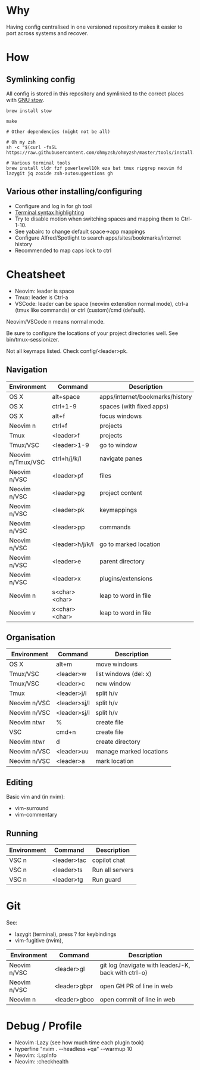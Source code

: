 # Why

Having config centralised in one versioned repository makes it easier to port across systems and recover.

# How

## Symlinking config

All config is stored in this repository and symlinked to the correct places with [GNU stow](https://dr563105.github.io/blog/manage-dotfiles-with-gnu-stow/).

```
brew install stow

make

# Other dependencies (might not be all)

# Oh my zsh
sh -c "$(curl -fsSL https://raw.githubusercontent.com/ohmyzsh/ohmyzsh/master/tools/install.sh)"

# Various terminal tools
brew install tldr fzf powerlevel10k eza bat tmux ripgrep neovim fd lazygit jq zoxide zsh-autosuggestions gh
```
## Various other installing/configuring

- Configure and log in for gh tool
- [Terminal syntax highlighting](https://github.com/zsh-users/zsh-syntax-highlighting/blob/master/INSTALL.md#in-your-zshrc)
- Try to disable motion when switching spaces and mapping them to Ctrl-1-10.
- See yabairc to change default space->app mappings
- Configure Alfred/Spotlight to search apps/sites/bookmarks/internet history 
- Recommended to map caps lock to ctrl

# Cheatsheet

- Neovim: leader is space
- Tmux: leader is Ctrl-a
- VSCode: leader can be space (neovim extenstion normal mode), ctrl-a (tmux like commands) or ctrl (custom)/cmd (default). 

Neovim/VSCode n means normal mode.

Be sure to configure the locations of your project directories well. See bin/tmux-sessionizer.

Not all keymaps listed. Check config/\<leader\>pk.

## Navigation

| Environment | Command | Description |
| ----------- | ----------- | ----------- | 
| OS X | alt+space | apps/internet/bookmarks/history |
| OS X | ctrl+1-9 | spaces (with fixed apps) |
| OS X | alt+f | focus windows |
| Neovim n | ctrl+f | projects |
| Tmux | \<leader\>f | projects |
| Tmux/VSC | \<leader\>1-9 | go to window |
| Neovim n/Tmux/VSC | ctrl+h/j/k/l | navigate panes |
| Neovim n/VSC | \<leader\>pf | files |
| Neovim n/VSC | \<leader\>pg | project content |
| Neovim n/VSC | \<leader\>pk | keymappings |
| Neovim n/VSC | \<leader\>pp | commands |
| Neovim n/VSC | \<leader\>h/j/k/l | go to marked location |
| Neovim n/VSC | \<leader\>e | parent directory |
| Neovim n/VSC | \<leader\>x | plugins/extensions |
| Neovim n | s\<char\>\<char\> | leap to word in file |
| Neovim v | x\<char\>\<char\> | leap to word in file |

## Organisation

| Environment | Command | Description |
| ----------- | ----------- | ----------- | 
| OS X | alt+m | move windows | 
| Tmux/VSC | \<leader\>w  | list windows (del: x) | 
| Tmux/VSC | \<leader\>c  | new window | 
| Tmux | \<leader\>j/l  | split h/v | 
| Neovim n/VSC | \<leader\>sj/l  | split h/v | 
| Neovim n/VSC | \<leader\>sj/l  | split h/v | 
| Neovim ntwr | % | create file | 
| VSC | cmd+n | create file | 
| Neovim ntwr | d | create directory | 
| Neovim n/VSC | \<leader\>uu | manage marked locations |
| Neovim n/VSC | \<leader\>a | mark location |

## Editing

Basic vim and (in nvim):
- vim-surround
- vim-commentary

## Running

| Environment | Command | Description |
| ----------- | ----------- | ----------- | 
| VSC n | \<leader\>tac | copilot chat | 
| VSC n | \<leader\>ts | Run all servers | 
| VSC n | \<leader\>tg | Run guard | 

# Git

See:
- lazygit (terminal), press ? for keybindings
- vim-fugitive (nvim), 

| Environment | Command | Description |
| ----------- | ----------- | ----------- | 
| Neovim n/VSC | \<leader\>gl  | git log (navigate with leaderJ-K, back with ctrl-o)| 
| Neovim n/VSC | \<leader\>gbpr | open GH PR of line in web | 
| Neovim n | \<leader\>gbco  | open commit of line in web | 

# Debug / Profile

- Neovim :Lazy (see how much time each plugin took)
- hyperfine "nvim . --headless +qa" --warmup 10 
- Neovim: :LspInfo
- Neovim: :checkhealth
